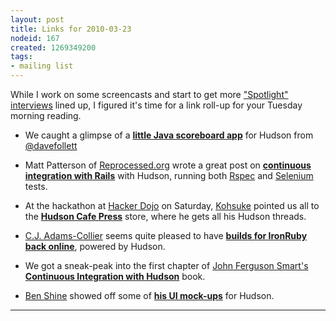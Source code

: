 ```yaml
---
layout: post
title: Links for 2010-03-23
nodeid: 167
created: 1269349200
tags:
- mailing list
---
```

While I work on some screencasts and start to get more ["Spotlight" interviews](http://blog.hudson-ci.org/category/tags/interview) lined up, I figured it's time for a link roll-up for your Tuesday morning reading. 

* We caught a glimpse of a **[little Java scoreboard app](http://twitpic.com/152xhr)** for Hudson from [@davefollett](http://twitter.com/davefollett)

* Matt Patterson of <a id="aptureLink_NDKUoNYokk" href="http://reprocessed.org/">Reprocessed.org</a> wrote a great post on **[continuous integration with Rails](http://reprocessed.org/blog/easy_rails_ci_with_hudson)** with Hudson, running both <a id="aptureLink_TIt3UZtbhZ" href="http://en.wikipedia.org/wiki/RSpec">Rspec</a> and <a id="aptureLink_U6kYCLjJtL" href="http://seleniumhq.org/">Selenium</a> tests.

* At the hackathon at <a id="aptureLink_HMf1IRo7hi" href="http://twitter.com/hackerdojo">Hacker Dojo</a> on Saturday, <a id="aptureLink_fqqK3Pi1s2" href="http://twitter.com/kohsukekawa">Kohsuke</a> pointed us all to the **[Hudson Cafe Press](http://www.cafepress.com/hudson_ci)** store, where he gets all his Hudson threads.

* <a id="aptureLink_GbgYQ4lgDT" href="http://twitter.com/cjadamscollier">C.J. Adams-Collier</a> seems quite pleased to have **[builds for IronRuby back online](http://wp.colliertech.org/cj/?p=795)**, powered by Hudson.

* We got a sneak-peak into the first chapter of <a id="aptureLink_mciOR3wZdP" href="http://twitter.com/wakaleo">John Ferguson Smart's</a> **[Continuous Integration with Hudson](http://www.wakaleo.com/books/continuous-integration-with-hudson-the-book)** book.

* <a id="aptureLink_mbIeDJ1raQ" href="http://twitter.com/bshine">Ben Shine</a> showed off some of **[his UI mock-ups](http://wiki.hudson-ci.org/display/HUDSON/UI+Mockups)** for Hudson.

----
